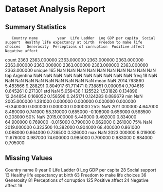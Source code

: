 # Dataset Analysis Report

## Summary Statistics
       Country name         year  Life Ladder  Log GDP per capita  Social support  Healthy life expectancy at birth  Freedom to make life choices   Generosity  Perceptions of corruption  Positive affect  Negative affect
count          2363  2363.000000  2363.000000         2363.000000     2363.000000                       2363.000000                   2363.000000  2363.000000                2363.000000      2363.000000      2363.000000
unique          165          NaN          NaN                 NaN             NaN                               NaN                           NaN          NaN                        NaN              NaN              NaN
top       Argentina          NaN          NaN                 NaN             NaN                               NaN                           NaN          NaN                        NaN              NaN              NaN
freq             18          NaN          NaN                 NaN             NaN                               NaN                           NaN          NaN                        NaN              NaN              NaN
mean            NaN  2014.763860     5.483566            9.288291        0.804917                         61.711471                      0.738851     0.000094                   0.704616         0.645261         0.271301
std             NaN     5.059436     1.125522            1.531828        0.134896                         12.244654                      0.166052     0.158596                   0.245171         0.124283         0.089679
min             NaN  2005.000000     1.281000            0.000000        0.000000                          0.000000                      0.000000    -0.340000                   0.000000         0.000000         0.000000
25%             NaN  2011.000000     4.647000            8.480000        0.741000                         58.310000                      0.655000    -0.108000                   0.656000         0.568500         0.208000
50%             NaN  2015.000000     5.449000            9.492000        0.834000                         64.900000                      0.769000    -0.015000                   0.790000         0.662000         0.261000
75%             NaN  2019.000000     6.323500           10.382000        0.904000                         68.400000                      0.861000     0.088000                   0.864000         0.736500         0.326000
max             NaN  2023.000000     8.019000           11.676000        0.987000                         74.600000                      0.985000     0.700000                   0.983000         0.884000         0.705000

## Missing Values
Country name                          0
year                                  0
Life Ladder                           0
Log GDP per capita                   28
Social support                       13
Healthy life expectancy at birth     63
Freedom to make life choices         36
Generosity                           81
Perceptions of corruption           125
Positive affect                      24
Negative affect                      16